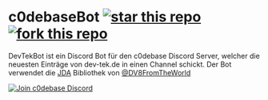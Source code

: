 # c0debaseBot [![star this repo](http://githubbadges.com/star.svg?user=Biospheere&repo=DevTekBot&style=default)](https://github.com/Biospheere/DevTekBot) [![fork this repo](http://githubbadges.com/fork.svg?user=Biospheere&repo=DevTekBot&style=default)](https://github.com/Biospheere/DevTekBot/fork)



DevTekBot ist ein Discord Bot für den c0debase Discord Server, welcher die neuesten Einträge von dev-tek.de in einen Channel schickt. Der Bot verwendet die [JDA](https://github.com/DV8FromTheWorld/JDA)
 Bibliothek von [@DV8FromTheWorld](https://github.com/DV8FromTheWorld)


[![Join c0debase Discord](https://discordapp.com/api/guilds/361448651748540426/embed.png?style=banner2)](https://discord.gg/BDwBeZ3)